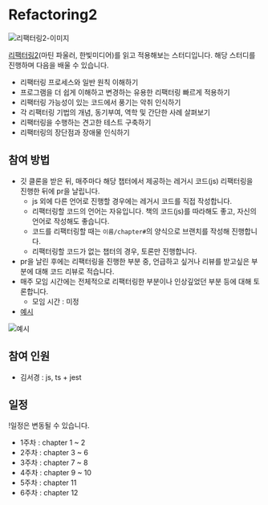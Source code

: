 # Refactoring2

![리팩터링2-이미지](https://user-images.githubusercontent.com/55067949/149614051-c8c7d824-cf08-498b-b6c4-ad72174ea25d.png)

[리팩터링2](https://www.hanbit.co.kr/store/books/look.php?p_code=B6952616555)(마틴 파울러, 한빛미디어)를 읽고 적용해보는 스터디입니다.
해당 스터디를 진행하며 다음을 배울 수 있습니다.

- 리팩터링 프로세스와 일반 원칙 이해하기
- 프로그램을 더 쉽게 이해하고 변경하는 유용한 리팩터링 빠르게 적용하기
- 리팩터링 가능성이 있는 코드에서 풍기는 악취 인식하기
- 각 리팩터링 기법의 개념, 동기부여, 역학 및 간단한 사례 살펴보기
- 리팩터링을 수행하는 견고한 테스트 구축하기
- 리팩터링의 장단점과 장애물 인식하기

## 참여 방법

- 깃 클론을 받은 뒤, 매주마다 해당 챕터에서 제공하는 레거시 코드(js) 리팩터링을 진행한 뒤에 pr을 날립니다.
  - js 외에 다른 언어로 진행할 경우에는 레거시 코드를 직접 작성합니다.
  - 리팩터링할 코드의 언어는 자유입니다. 책의 코드(js)를 따라해도 좋고, 자신의 언어로 작성해도 좋습니다.
  - 코드를 리팩터링할 때는 `이름/chapter#`의 양식으로 브랜치를 작성해 진행합니다.
  - 리팩터링할 코드가 없는 챕터의 경우, 토론만 진행합니다.
- pr을 날린 후에는 리팩터링을 진행한 부분 중, 언급하고 싶거나 리뷰를 받고싶은 부분에 대해 코드 리뷰로 적습니다.
- 매주 모임 시간에는 전체적으로 리팩터링한 부분이나 인상깊었던 부분 등에 대해 토론합니다.
  - 모임 시간 : 미정
- [예시](https://github.com/JerryK026/refactoring2/pull/1)

![예시](https://user-images.githubusercontent.com/55067949/149614088-52e1fbb8-540f-4c46-bc8b-2953e80e2a8f.png)

## 참여 인원

- 김서경 : js, ts + jest

## 일정

!일정은 변동될 수 있습니다.

- 1주차 : chapter 1 ~ 2
- 2주차 : chapter 3 ~ 6
- 3주차 : chapter 7 ~ 8
- 4주차 : chapter 9 ~ 10
- 5주차 : chapter 11
- 6주차 : chapter 12
